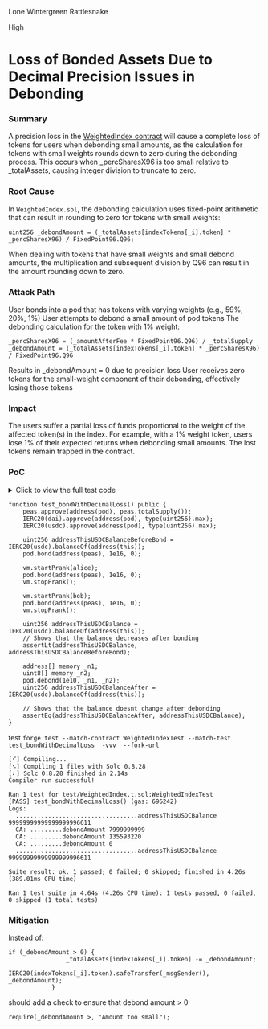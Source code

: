 Lone Wintergreen Rattlesnake

High

# Loss of Bonded Assets Due to Decimal Precision Issues in Debonding

### Summary

A precision loss in the [WeightedIndex contract](https://github.com/sherlock-audit/2025-01-peapods-finance/blob/d28eb19f4b39d3db7997477460f9f9c76839cb0c/contracts/contracts/WeightedIndex.sol#L186-L191) will cause a complete loss of tokens for users when debonding small amounts, as the calculation for tokens with small weights rounds down to zero during the debonding process. This occurs when _percSharesX96 is too small relative to _totalAssets, causing integer division to truncate to zero.


### Root Cause

In `WeightedIndex.sol`, the debonding calculation uses fixed-point arithmetic that can result in rounding to zero for tokens with small weights:
```solidity
uint256 _debondAmount = (_totalAssets[indexTokens[_i].token] * _percSharesX96) / FixedPoint96.Q96;
```
When dealing with tokens that have small weights and small debond amounts, the multiplication and subsequent division by Q96 can result in the amount rounding down to zero.


### Attack Path

User bonds into a pod that has tokens with varying weights (e.g., 59%, 20%, 1%)
User attempts to debond a small amount of pod tokens
The debonding calculation for the token with 1% weight:
```solidity
_percSharesX96 = (_amountAfterFee * FixedPoint96.Q96) / _totalSupply
_debondAmount = (_totalAssets[indexTokens[_i].token] * _percSharesX96) / FixedPoint96.Q96
```
Results in _debondAmount = 0 due to precision loss
User receives zero tokens for the small-weight component of their debonding, effectively losing those tokens


### Impact

The users suffer a partial loss of funds proportional to the weight of the affected token(s) in the index. For example, with a 1% weight token, users lose 1% of their expected returns when debonding small amounts. The lost tokens remain trapped in the contract.

### PoC

<details>
<summary>Click to view the full test code</summary>

```solidity
address public dai = 0x6B175474E89094C44Da98b954EedeAC495271d0F;
    address public usdc = 0xA0b86991c6218b36c1d19D4a2e9Eb0cE3606eB48;
    uint256 public bondAmt = 1000e18;
    uint16 fee = 2000;
    uint256 public bondAmtAfterFee = bondAmt - (bondAmt * fee) / 10000;
    uint256 public feeAmtOnly1 = (bondAmt * fee) / 10000;
    uint256 public feeAmtOnly2 = (bondAmtAfterFee * fee) / 10000;

    // Test users
    address public alice = address(0x1);
    address public bob = address(0x2);
    address public carol = address(0x3);

    event FlashMint(address indexed executor, address indexed recipient, uint256 amount);

    event AddLiquidity(address indexed user, uint256 idxLPTokens, uint256 pairedLPTokens);

    event RemoveLiquidity(address indexed user, uint256 lpTokens);

    function setUp() public override {
        super.setUp();
        peas = PEAS(0x02f92800F57BCD74066F5709F1Daa1A4302Df875);
        twapUtils = new V3TwapUtilities();
        rewardsWhitelist = new RewardsWhitelist();
        dexAdapter = new UniswapDexAdapter(
            twapUtils,
            0x7a250d5630B4cF539739dF2C5dAcb4c659F2488D, // Uniswap V2 Router
            0x68b3465833fb72A70ecDF485E0e4C7bD8665Fc45, // Uniswap SwapRouter02
            false
        );
        IDecentralizedIndex.Config memory _c;
        IDecentralizedIndex.Fees memory _f;
        _f.bond = fee;
        _f.debond = fee;
        address[] memory _t = new address[](3);
        _t[0] = address(peas);
        _t[1] = dai;
        _t[2] = usdc; 
        uint256[] memory _w = new uint256[](3);
        _w[0] = 59;
        _w[1] = 1;
        _w[2] = 20;

        address _pod = _createPod(
            "Test",
            "pTEST",
            _c,
            _f,
            _t,
            _w,
            address(0),
            false,
            abi.encode(
                dai,
                address(peas),
                0x6B175474E89094C44Da98b954EedeAC495271d0F,
                0x7d544DD34ABbE24C8832db27820Ff53C151e949b,
                rewardsWhitelist,
                0x024ff47D552cB222b265D68C7aeB26E586D5229D,
                dexAdapter
            )
        );
        pod = WeightedIndex(payable(_pod));

        flashMintRecipient = new MockFlashMintRecipient();

        // Initial token setup for test users
        deal(address(peas), address(this), bondAmt * 100);
        deal(address(peas), alice, bondAmt * 100);
        deal(address(peas), bob, bondAmt * 100);
        deal(address(peas), carol, bondAmt * 100);
        deal(address(0x6B175474E89094C44Da98b954EedeAC495271d0F), address(this), bondAmt * 100);
        deal(address(usdc), address(this), bondAmt * 100);
        deal(address(0x6B175474E89094C44Da98b954EedeAC495271d0F), bob, bondAmt * 100);
        deal(address(0x6B175474E89094C44Da98b954EedeAC495271d0F), alice, bondAmt * 100);
        deal(address(usdc), bob, bondAmt * 100);
        deal(address(usdc), alice, bondAmt * 100);

        // Approve tokens for all test users
        vm.startPrank(alice);
        peas.approve(address(pod), type(uint256).max);
        IERC20(dai).approve(address(pod), type(uint256).max);
        IERC20(usdc).approve(address(pod), type(uint256).max);
        vm.stopPrank();

        vm.startPrank(bob);
        peas.approve(address(pod), type(uint256).max);
        IERC20(dai).approve(address(pod), type(uint256).max);
        IERC20(usdc).approve(address(pod), type(uint256).max);
        vm.stopPrank();

        vm.startPrank(carol);
        peas.approve(address(pod), type(uint256).max);
        IERC20(dai).approve(address(pod), type(uint256).max);
        vm.stopPrank();
    }
```
</details>

```solidity
function test_bondWithDecimalLoss() public {
    peas.approve(address(pod), peas.totalSupply());
    IERC20(dai).approve(address(pod), type(uint256).max);
    IERC20(usdc).approve(address(pod), type(uint256).max);
    
    uint256 addressThisUSDCBalanceBeforeBond = IERC20(usdc).balanceOf(address(this));
    pod.bond(address(peas), 1e16, 0);

    vm.startPrank(alice);
    pod.bond(address(peas), 1e16, 0);
    vm.stopPrank();

    vm.startPrank(bob);
    pod.bond(address(peas), 1e16, 0);
    vm.stopPrank();

    uint256 addressThisUSDCBalance = IERC20(usdc).balanceOf(address(this));
    // Shows that the balance decreases after bonding
    assertLt(addressThisUSDCBalance, addressThisUSDCBalanceBeforeBond);

    address[] memory _n1;
    uint8[] memory _n2;
    pod.debond(1e10, _n1, _n2);
    uint256 addressThisUSDCBalanceAfter = IERC20(usdc).balanceOf(address(this));
    
    // Shows that the balance doesnt change after debonding
    assertEq(addressThisUSDCBalanceAfter, addressThisUSDCBalance);
}
```

test `forge test --match-contract WeightedIndexTest --match-test test_bondWithDecimalLoss  -vvv  --fork-url `
```solidity
[⠊] Compiling...
[⠢] Compiling 1 files with Solc 0.8.28
[⠆] Solc 0.8.28 finished in 2.14s
Compiler run successful!

Ran 1 test for test/WeightedIndex.t.sol:WeightedIndexTest
[PASS] test_bondWithDecimalLoss() (gas: 696242)
Logs:
  ..................................addressThisUSDCBalance 99999999999999999996611
  CA: .........debondAmount 7999999999
  CA: .........debondAmount 135593220
  CA: .........debondAmount 0
  ..................................addressThisUSDCBalance 99999999999999999996611

Suite result: ok. 1 passed; 0 failed; 0 skipped; finished in 4.26s (389.01ms CPU time)

Ran 1 test suite in 4.64s (4.26s CPU time): 1 tests passed, 0 failed, 0 skipped (1 total tests)
```


### Mitigation

Instead of:
```solidity
if (_debondAmount > 0) {
                _totalAssets[indexTokens[_i].token] -= _debondAmount;
                IERC20(indexTokens[_i].token).safeTransfer(_msgSender(), _debondAmount);
            }
```
should add a check to ensure that debond amount > 0
```solidity
require(_debondAmount >, "Amount too small");
```